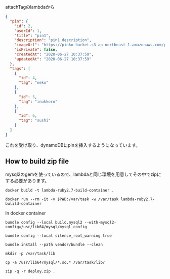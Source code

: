 attachTagのlambdaから
```json
{
  "pin": {
    "id": 2,
    "userId": 1,
    "title": "pin1",
    "description": "pin1 description",
    "imageUrl": "https://pinko-bucket.s3-ap-northeast-1.amazonaws.com/pins/009174cf-c4fe-4a49-a4b2-cb24a98887c9.png",
    "isPrivate": false,
    "createdAt": "2020-06-27 10:37:59",
    "updatedAt": "2020-06-27 10:37:59"
  },
  "tags": [
    {
      "id": 4,
      "tag": "neko"
    },
    {
      "id": 5,
      "tag": "inukkoro"
    },
    {
      "id": 6,
      "tag": "sushi"
    }
  ]
}
```
これを受け取り、dynamoDBにpinを挿入するようになっています。


## How to build zip file
mysql2のgemを使っているので、lambdaと同じ環境を用意してその中でzipにする必要があります。

`docker build -t lambda-ruby2.7-build-container .`

`docker run --rm -it -v $PWD:/var/task -w /var/task lambda-ruby2.7-bulild-container`

In docker container

`bundle config --local build.mysql2 --with-mysql2-config=/usr/lib64/mysql/mysql_config`

`bundle config --local silence_root_warning true`

`bundle install --path vendor/bundle --clean`

`mkdir -p /var/task/lib`

`cp -a /usr/lib64/mysql/*.so.* /var/task/lib/`

`zip -q -r deploy.zip .`
